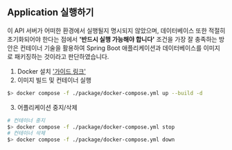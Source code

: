 
## Application 실행하기
이 API 서버가 어떠한 환경에서 실행될지 명시되지 않았으며, 데이터베이스 또한 적절히 초기화되어야 한다는 점에서 **'반드시 실행 가능해야 합니다'** 조건을 가장 잘 충족하는 방안은 컨테이너 기술을 활용하여 Spring Boot 애플리케이션과 데이터베이스를 이미지로 패키징하는 것이라고 판단하였습니다.

1. Docker 설치 ['가이드 링크'](https://docs.docker.com/engine/install/)
2. 이미지 빌드 및 컨테이너 실행
```bash
$> docker compose -f ./package/docker-compose.yml up --build -d
```
3. 어플리케이션 중지/삭제
```bash 
# 컨테이너 중지
$> docker compose -f ./package/docker-compose.yml stop 
# 컨테이너 삭제
$> docker compose -f ./package/docker-compose.yml down
```
